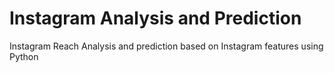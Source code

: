 # Instagram Analysis and Prediction
Instagram Reach Analysis and prediction based on Instagram features using Python 

